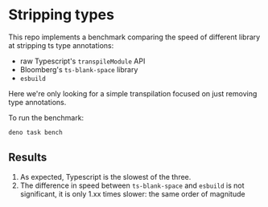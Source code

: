# Stripping types

This repo implements a benchmark comparing the speed of different library at stripping ts type annotations:
- raw Typescript's `transpileModule` API
- Bloomberg's `ts-blank-space` library
- `esbuild`

Here we're only looking for a simple transpilation focused on just removing type annotations.

To run the benchmark:
```sh
deno task bench
```

## Results

1. As expected, Typescript is the slowest of the three.
2. The difference in speed between `ts-blank-space` and `esbuild` is not significant, it is only 1.xx times slower: the same order of magnitude